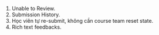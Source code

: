1. Unable to Review. 
2. Submission History. 
3. Học viên tự re-submit, không cần course team reset state.
4. Rich text feedbacks. 



